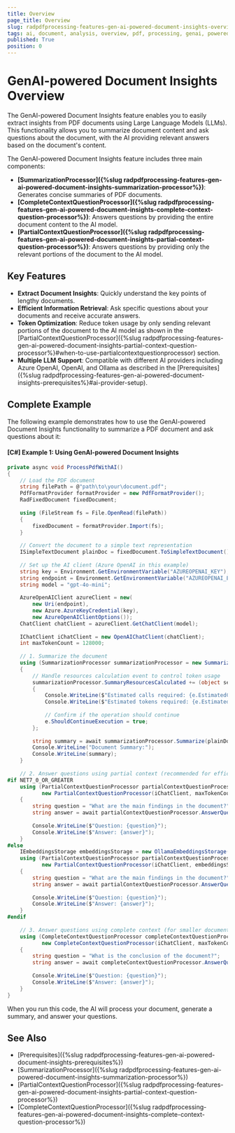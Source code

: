 ```yaml
---
title: Overview
page_title: Overview
slug: radpdfprocessing-features-gen-ai-powered-document-insights-overview
tags: ai, document, analysis, overview, pdf, processing, genai, powered, insights
published: True
position: 0
---
```


# GenAI-powered Document Insights Overview

The GenAI-powered Document Insights feature enables you to easily extract insights from PDF documents using Large Language Models (LLMs). This functionality allows you to summarize document content and ask questions about the document, with the AI providing relevant answers based on the document's content.

The GenAI-powered Document Insights feature includes three main components:

* **[SummarizationProcessor]({%slug radpdfprocessing-features-gen-ai-powered-document-insights-summarization-processor%})**: Generates concise summaries of PDF documents.
* **[CompleteContextQuestionProcessor]({%slug radpdfprocessing-features-gen-ai-powered-document-insights-complete-context-question-processor%})**: Answers questions by providing the entire document content to the AI model.
* **[PartialContextQuestionProcessor]({%slug radpdfprocessing-features-gen-ai-powered-document-insights-partial-context-question-processor%})**: Answers questions by providing only the relevant portions of the document to the AI model.

## Key Features

* **Extract Document Insights**: Quickly understand the key points of lengthy documents.
* **Efficient Information Retrieval**: Ask specific questions about your documents and receive accurate answers.
* **Token Optimization**: Reduce token usage by only sending relevant portions of the document to the AI model as shown in the [PartialContextQuestionProcessor]({%slug radpdfprocessing-features-gen-ai-powered-document-insights-partial-context-question-processor%}#when-to-use-partialcontextquestionprocessor) section.
* **Multiple LLM Support**: Compatible with different AI providers including Azure OpenAI, OpenAI, and Ollama as described in the [Prerequisites]({%slug radpdfprocessing-features-gen-ai-powered-document-insights-prerequisites%}#ai-provider-setup).

## Complete Example

The following example demonstrates how to use the GenAI-powered Document Insights functionality to summarize a PDF document and ask questions about it:

#### __[C#] Example 1: Using GenAI-powered Document Insights__

```csharp
private async void ProcessPdfWithAI()
{
    // Load the PDF document
    string filePath = @"path\to\your\document.pdf";
    PdfFormatProvider formatProvider = new PdfFormatProvider();
    RadFixedDocument fixedDocument;
    
    using (FileStream fs = File.OpenRead(filePath))
    {
        fixedDocument = formatProvider.Import(fs);
    }
    
    // Convert the document to a simple text representation
    ISimpleTextDocument plainDoc = fixedDocument.ToSimpleTextDocument();
    
    // Set up the AI client (Azure OpenAI in this example)
    string key = Environment.GetEnvironmentVariable("AZUREOPENAI_KEY");
    string endpoint = Environment.GetEnvironmentVariable("AZUREOPENAI_ENDPOINT");
    string model = "gpt-4o-mini";
    
    AzureOpenAIClient azureClient = new(
        new Uri(endpoint),
        new Azure.AzureKeyCredential(key),
        new AzureOpenAIClientOptions());
    ChatClient chatClient = azureClient.GetChatClient(model);
    
    IChatClient iChatClient = new OpenAIChatClient(chatClient);
    int maxTokenCount = 128000;
    
    // 1. Summarize the document
    using (SummarizationProcessor summarizationProcessor = new SummarizationProcessor(iChatClient, maxTokenCount))
    {
        // Handle resources calculation event to control token usage
        summarizationProcessor.SummaryResourcesCalculated += (object sender, SummaryResourcesCalculatedEventArgs e) =>
        {
            Console.WriteLine($"Estimated calls required: {e.EstimatedCallsRequired}");
            Console.WriteLine($"Estimated tokens required: {e.EstimatedTokensRequired}");
            
            // Confirm if the operation should continue
            e.ShouldContinueExecution = true;
        };
        
        string summary = await summarizationProcessor.Summarize(plainDoc);
        Console.WriteLine("Document Summary:");
        Console.WriteLine(summary);
    }
    
    // 2. Answer questions using partial context (recommended for efficiency)
#if NET7_0_OR_GREATER
    using (PartialContextQuestionProcessor partialContextQuestionProcessor = 
           new PartialContextQuestionProcessor(iChatClient, maxTokenCount, plainDoc))
    {
        string question = "What are the main findings in the document?";
        string answer = await partialContextQuestionProcessor.AnswerQuestion(question);
        
        Console.WriteLine($"Question: {question}");
        Console.WriteLine($"Answer: {answer}");
    }
#else
    IEmbeddingsStorage embeddingsStorage = new OllamaEmbeddingsStorage();
    using (PartialContextQuestionProcessor partialContextQuestionProcessor = 
           new PartialContextQuestionProcessor(iChatClient, embeddingsStorage, maxTokenCount, plainDoc))
    {
        string question = "What are the main findings in the document?";
        string answer = await partialContextQuestionProcessor.AnswerQuestion(question);
        
        Console.WriteLine($"Question: {question}");
        Console.WriteLine($"Answer: {answer}");
    }
#endif
    
    // 3. Answer questions using complete context (for smaller documents)
    using (CompleteContextQuestionProcessor completeContextQuestionProcessor = 
           new CompleteContextQuestionProcessor(iChatClient, maxTokenCount))
    {
        string question = "What is the conclusion of the document?";
        string answer = await completeContextQuestionProcessor.AnswerQuestion(plainDoc, question);
        
        Console.WriteLine($"Question: {question}");
        Console.WriteLine($"Answer: {answer}");
    }
}
```

When you run this code, the AI will process your document, generate a summary, and answer your questions.

## See Also

* [Prerequisites]({%slug radpdfprocessing-features-gen-ai-powered-document-insights-prerequisites%})
* [SummarizationProcessor]({%slug radpdfprocessing-features-gen-ai-powered-document-insights-summarization-processor%})
* [PartialContextQuestionProcessor]({%slug radpdfprocessing-features-gen-ai-powered-document-insights-partial-context-question-processor%})
* [CompleteContextQuestionProcessor]({%slug radpdfprocessing-features-gen-ai-powered-document-insights-complete-context-question-processor%})
